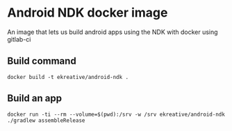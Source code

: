 # Android NDK docker image

An image that lets us build android apps using the NDK with docker using gitlab-ci

## Build command

    docker build -t ekreative/android-ndk .

## Build an app

    docker run -ti --rm --volume=$(pwd):/srv -w /srv ekreative/android-ndk ./gradlew assembleRelease
